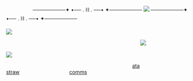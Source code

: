         ─────────✦ •── . ⛓️ . ──• ✦─────────  ![](https://komarev.com/ghpvc/?username=yvoisen&color=370c03&style=for-the-badge&label=❝+𝘀𝘂𝗯𝗷𝗲𝗰𝘁𝘀+𝗼𝗳+𝘆𝗺𝗶𝗿+❝&base=4274)  ─────────✦ •── . ⛓️ . ──• ✦─────────

  

![](https://cdn.discordapp.com/attachments/934596480310853685/1430390243621863575/image-135_edit_64922222294259.png?ex=68f99a39&is=68f848b9&hm=83aa18c4a35806eed520c5c74dfdefb19ef38d0379f77f12972f47b3ac34d09f&)



  
                                      ![](https://cdn.discordapp.com/attachments/934596480310853685/1430402270427615353/Untitled146_20251021120542_edit_15942822464233.png?ex=68f9a56c&is=68f853ec&hm=de85778cd84871220b8173b37eb52405d7e3964d956112ea0d038f5513b7e454&=&format=webp&quality=lossless&width=500&height=500)




![](https://cdn.discordapp.com/attachments/934596480310853685/1430390243621863575/image-135_edit_64922222294259.png?ex=68f99a39&is=68f848b9&hm=83aa18c4a35806eed520c5c74dfdefb19ef38d0379f77f12972f47b3ac34d09f&)

                                      [ata](https://yvoisen.atabook.org)               [straw](https://yvoisen.straw.page)               [comms](https://yvoisencomms.straw.page)

